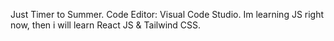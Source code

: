 Just Timer to Summer.
Code Editor: Visual Code Studio.
Im learning JS right now,
then i will learn React JS & Tailwind CSS.
